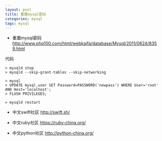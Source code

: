 ```yaml
---
layout: post
title: 重置mysql密码
categories: mysql
tags: mysql
---
```


- 重置mysql密码 <http://www.php100.com/html/webkaifa/database/Mysql/2011/0624/8359.html>

代码

	> mysqld stop
	> mysqld --skip-grant-tables --skip-networking

	> mysql
	> UPDATE mysql.user SET Password=PASSWORD('newpass') WHERE User='root' AND Host='localhost';
	> FLUSH PRIVILEGES;

	> mysqld restart


- 中文swift社区 <http://swift.sh/>

- 中文ruby社区 <https://ruby-china.org/>

- 中文python社区 <http://python-china.org/>